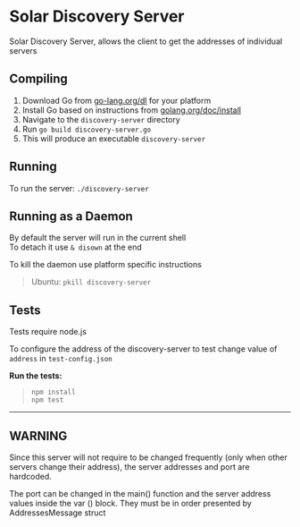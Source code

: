 # Solar Discovery Server #

Solar Discovery Server, allows the client to get the addresses of individual servers

## Compiling ##

1. Download Go from [go-lang.org/dl](https://golang.org/dl/) for your platform  
2. Install Go based on instructions from [golang.org/doc/install](https://golang.org/doc/install)  
3. Navigate to the `discovery-server` directory  
4. Run `go build discovery-server.go`  
5. This will produce an executable `discovery-server`

## Running ##
To run the server: `./discovery-server`

## Running as a Daemon ##
By default the server will run in the current shell  
To detach it use `& disown` at the end

To kill the daemon use platform specific instructions
> Ubuntu: `pkill discovery-server`

## Tests ##
Tests require node.js

To configure the address of the discovery-server to test change value of
`address` in `test-config.json`

__Run the tests:__
>`npm install`  
>`npm test`

---



## WARNING ##
Since this server will not require to be changed frequently (only when other servers change their address), the server addresses and port are hardcoded.

The port can be changed in the main() function and the server address values inside the var () block. They must be in order presented by AddressesMessage struct
